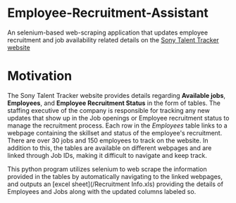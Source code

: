 # Employee-Recruitment-Assistant
An selenium-based web-scraping application that updates employee recruitment and job availability related details on the [Sony Talent Tracker website](http://app.talentrackr.com/sony/Vendor/Login.aspx)

# Motivation
The Sony Talent Tracker website provides details regarding __Available jobs__, __Employees__, and __Employee Recruitment Status__ in the form of tables. The staffing executive of the company is responsible for tracking any new updates that show up in the Job openings or Employee recruitment status to manage the recruitment process. Each row in the _Employees_ table links to a webpage containing the skillset and status of the employee's recruitment. There are over 30 jobs and 150 employees to track on the website. In addition to this, the tables are available on different webpages and are linked through Job IDs, making it difficult to navigate and keep track.


This python program utilizes selenium to web scrape the information provided in the tables by automatically navigating to the linked webpages, and outputs an [excel sheet](/Recruitment Info.xls) providing the details of Employees and Jobs along with the updated columns labeled so. 


